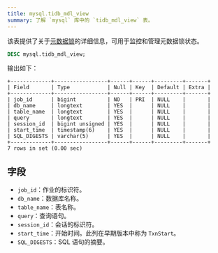 ```yaml
---
title: mysql.tidb_mdl_view
summary: 了解 `mysql` 库中的 `tidb_mdl_view` 表。
---
```


该表提供了关于[元数据锁](/metadata-lock.md)的详细信息，可用于监控和管理元数据锁状态。

```sql
DESC mysql.tidb_mdl_view;
```

输出如下：

```
+-------------+-----------------+------+------+---------+-------+
| Field       | Type            | Null | Key  | Default | Extra |
+-------------+-----------------+------+------+---------+-------+
| job_id      | bigint          | NO   | PRI  | NULL    |       |
| db_name     | longtext        | YES  |      | NULL    |       |
| table_name  | longtext        | YES  |      | NULL    |       |
| query       | longtext        | YES  |      | NULL    |       |
| session_id  | bigint unsigned | YES  |      | NULL    |       |
| start_time  | timestamp(6)    | YES  |      | NULL    |       |
| SQL_DIGESTS | varchar(5)      | YES  |      | NULL    |       |
+-------------+-----------------+------+------+---------+-------+
7 rows in set (0.00 sec)
```

## 字段

* `job_id`：作业的标识符。
* `db_name`：数据库名称。
* `table_name`：表名称。
* `query`：查询语句。
* `session_id`：会话的标识符。
* `start_time`：开始时间。此列在早期版本中称为 `TxnStart`。
* `SQL_DIGESTS`：SQL 语句的摘要。
